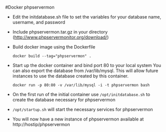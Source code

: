 #Docker phpservermon

+ Edit the initdatabase.sh file to set the variables for your database name, username, and password 
+ Include phpservermon.tar.gz in your directory (http://www.phpservermonitor.org/download/)
+ Build docker image using the Dockerfile



    `docker build --tag="phpservermon" .`


+ Start up the docker container and bind port 80 to your local system
    You can also export the database from /var/lib/mysql. This will allow future instances to use the database created by this container.

    `docker run -p 80:80 -v /var/lib/mysql -i -t phpservermon bash`

+ On the first run of the initial container use `/opt/initdatabase.sh` to create the database necessary for phpservermon

+ `/opt/startup.sh` will start the necessary services for phpservermon

+ You will now have a new instance of phpservermon available at http://hostip/phpservermon
